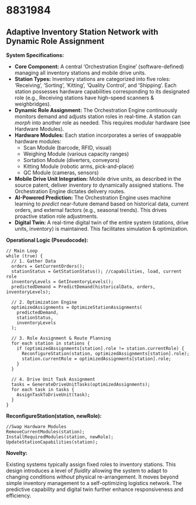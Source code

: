 # 8831984

## Adaptive Inventory Station Network with Dynamic Role Assignment

**System Specifications:**

*   **Core Component:** A central ‘Orchestration Engine’ (software-defined) managing all inventory stations and mobile drive units.
*   **Station Types:** Inventory stations are categorized into five roles: ‘Receiving’, ‘Sorting’, ‘Kitting’, ‘Quality Control’, and ‘Shipping’. Each station possesses hardware capabilities corresponding to its designated role (e.g., Receiving stations have high-speed scanners & weighbridges).
*   **Dynamic Role Assignment:** The Orchestration Engine continuously monitors demand and adjusts station roles in real-time. A station can *morph* into another role as needed. This requires modular hardware (see Hardware Modules).
*   **Hardware Modules:** Each station incorporates a series of swappable hardware modules:
    *   Scan Module (barcode, RFID, visual)
    *   Weighing Module (various capacity ranges)
    *   Sortation Module (diverters, conveyors)
    *   Kitting Module (robotic arms, pick-and-place)
    *   QC Module (cameras, sensors)
*   **Mobile Drive Unit Integration:** Mobile drive units, as described in the source patent, deliver inventory *to* dynamically assigned stations. The Orchestration Engine dictates delivery routes.
*   **AI-Powered Prediction:** The Orchestration Engine uses machine learning to *predict* near-future demand based on historical data, current orders, and external factors (e.g., seasonal trends). This drives proactive station role adjustments.
*   **Digital Twin:** A real-time digital twin of the entire system (stations, drive units, inventory) is maintained. This facilitates simulation & optimization.

**Operational Logic (Pseudocode):**

```
// Main Loop
while (true) {
  // 1. Gather Data
  orders = GetCurrentOrders();
  stationStatus = GetStationStatus(); //capabilities, load, current role
  inventoryLevels = GetInventoryLevels();
  predictedDemand = PredictDemand(historicalData, orders, inventoryLevels);

  // 2. Optimization Engine
  optimizedAssignments = OptimizeStationAssignments(
    predictedDemand,
    stationStatus,
    inventoryLevels
  );

  // 3. Role Assignment & Route Planning
  for each station in stations {
    if (optimizedAssignments[station].role != station.currentRole) {
      ReconfigureStation(station, optimizedAssignments[station].role);
      station.currentRole = optimizedAssignments[station].role;
    }
  }

  // 4. Drive Unit Task Assignment
  tasks = GenerateDriveUnitTasks(optimizedAssignments);
  for each task in tasks {
    AssignTaskToDriveUnit(task);
  }
}
```

**ReconfigureStation(station, newRole):**

```
//Swap Hardware Modules
RemoveCurrentModules(station);
InstallRequiredModules(station, newRole);
UpdateStationCapabilities(station);
```

**Novelty:**

Existing systems typically assign fixed roles to inventory stations. This design introduces a level of *fluidity* allowing the system to adapt to changing conditions *without* physical re-arrangement. It moves beyond simple inventory management to a self-optimizing logistics network. The predictive capability and digital twin further enhance responsiveness and efficiency.